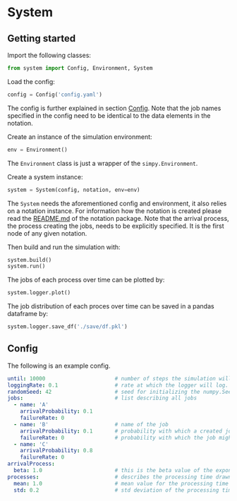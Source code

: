 # System

## Getting started

Import the following classes:
```python
from system import Config, Environment, System
```

Load the config:
```python
config = Config('config.yaml')
```
The config is further explained in section [Config](#config). 
Note that the job names specified in the config need to be identical to the data elements in the notation.


Create an instance of the simulation environment:
```python
env = Environment()
```
The `Environment` class is just a wrapper of the `simpy.Environment`.

Create a system instance:
```python
system = System(config, notation, env=env)
```
The `System` needs the aforementioned config and environment, it also relies on a notation instance.
For information how the notation is created please read the [README.md](../notation/README.md) of the notation package. 
Note that the arrival process, the process creating the jobs, needs to be explicitly specified. 
It is the first node of any given notation.

Then build and run the simulation with:
```python
system.build()
system.run()
```

The jobs of each process over time can be plotted by:
```python
system.logger.plot()
```

The job distribution of each proces over time can be saved in a pandas dataframe by:
```python
system.logger.save_df('./save/df.pkl')
```

## Config
The following is an example config.
```yaml
until: 10000                      # number of steps the simulation will run
loggingRate: 0.1                  # rate at which the logger will log. 0.1 means it will log 10 time per step
randomSeed: 42                    # seed for initializing the numpy.SeedSequence from which the random number generators are created
jobs:                             # list describing all jobs
  - name: 'A'
    arrivalProbability: 0.1
    failureRate: 0
  - name: 'B'                     # name of the job
    arrivalProbability: 0.1       # probability with which a created job is of this job type. Needs to sum to 1.0 over all jobs
    failureRate: 0                # probability with which the job might fail quality control 
  - name: 'C'
    arrivalProbability: 0.8
    failureRate: 0
arrivalProcess:
  beta: 1.0                       # this is the beta value of the exponential function used for simulating the job arrival time
processes:                        # describes the processing time drawn from the normal distribution of a job
  mean: 1.0                       # mean value for the processing time
  std: 0.2                        # std deviation of the processing time
```